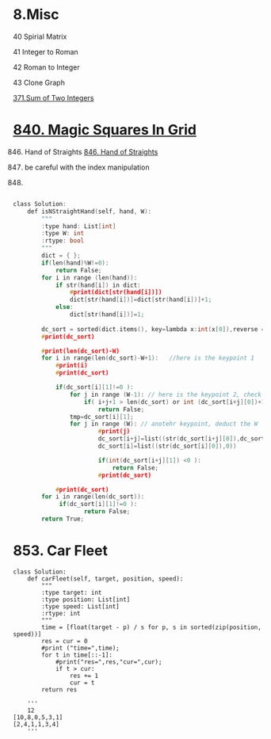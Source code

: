 # 8.Misc

40 Spirial Matrix

41 Integer to Roman

42 Roman to Integer

43 Clone Graph




[371.Sum of Two Integers](/questions/SumofTwoIntegers.md)

# [840. Magic Squares In Grid](/questions/MagicSquaresInGrid.md)


846. Hand of Straights
[846. Hand of Straights](/questions/HandofStraights.md)


1. be careful with the index manipulation

2.

```c

class Solution:
    def isNStraightHand(self, hand, W):
        """
        :type hand: List[int]
        :type W: int
        :rtype: bool
        """
        dict = { };
        if(len(hand)%W!=0):
            return False;
        for i in range (len(hand)):
            if str(hand[i]) in dict:
                #print(dict[str(hand[i])])
                dict[str(hand[i])]=dict[str(hand[i])]+1;
            else:   
                dict[str(hand[i])]=1;
       
        dc_sort = sorted(dict.items(), key=lambda x:int(x[0]),reverse = False)
        #print(dc_sort)

        #print(len(dc_sort)-W)
        for i in range(len(dc_sort)-W+1):   //here is the keypoint 1
            #print(i)
            #print(dc_sort)        

            if(dc_sort[i][1]!=0 ):
                for j in range (W-1): // here is the keypoint 2, check if the number is consecutive
                    if( i+j+1 > len(dc_sort) or int (dc_sort[i+j][0])+1 !=int (dc_sort[i+j+1][0]) ): 
                        return False;
                tmp=dc_sort[i][1];
                for j in range (W): // anotehr keypoint, deduct the W
                        #print(j)
                        dc_sort[i+j]=list((str(dc_sort[i+j][0]),dc_sort[i+j][1]-tmp))
                        dc_sort[i]=list((str(dc_sort[i][0]),0))

                        if(int(dc_sort[i+j][1]) <0 ):
                            return False;
                        #print(dc_sort)        

            #print(dc_sort)     
        for i in range(len(dc_sort)):   
             if(dc_sort[i][1]!=0 ):
                    return False;
        return True;
```


# 853. Car Fleet

```
class Solution:
    def carFleet(self, target, position, speed):
        """
        :type target: int
        :type position: List[int]
        :type speed: List[int]
        :rtype: int
        """
        time = [float(target - p) / s for p, s in sorted(zip(position, speed))]
        res = cur = 0
        #print ("time=",time);
        for t in time[::-1]:
            #print("res=",res,"cur=",cur);
            if t > cur:
                res += 1
                cur = t
        return res
    
    '''
    12
[10,8,0,5,3,1]
[2,4,1,1,3,4]
    '''
```
    

